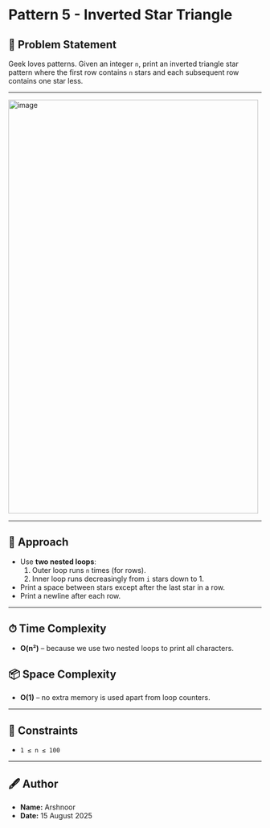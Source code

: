 # Pattern 5 - Inverted Star Triangle

## 📜 Problem Statement
Geek loves patterns. Given an integer `n`, print an inverted triangle star pattern where the first row contains `n` stars and each subsequent row contains one star less.

---

<img width="497" height="823" alt="image" src="https://github.com/user-attachments/assets/5d9659ff-1298-46be-9f57-682602c990bc" />

---

## 🚀 Approach
- Use **two nested loops**:
  1. Outer loop runs `n` times (for rows).
  2. Inner loop runs decreasingly from `i` stars down to 1.
- Print a space between stars except after the last star in a row.
- Print a newline after each row.

---

## ⏱ Time Complexity
- **O(n²)** – because we use two nested loops to print all characters.

## 📦 Space Complexity
- **O(1)** – no extra memory is used apart from loop counters.

---

## 🔗 Constraints
- `1 ≤ n ≤ 100`

---

## 🖋 Author
- **Name:** Arshnoor
- **Date:** 15 August 2025
